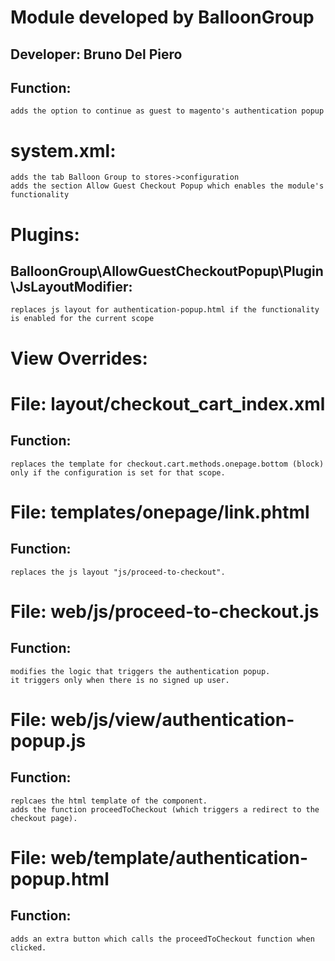 # Module developed by BalloonGroup

## Developer: Bruno Del Piero

## Function:
    adds the option to continue as guest to magento's authentication popup

# system.xml:
    adds the tab Balloon Group to stores->configuration
    adds the section Allow Guest Checkout Popup which enables the module's functionality

# Plugins:
## BalloonGroup\AllowGuestCheckoutPopup\Plugin\JsLayoutModifier:
    replaces js layout for authentication-popup.html if the functionality is enabled for the current scope

# View Overrides:

# File: layout/checkout_cart_index.xml
## Function:
    replaces the template for checkout.cart.methods.onepage.bottom (block) only if the configuration is set for that scope.

# File: templates/onepage/link.phtml
## Function:
    replaces the js layout "js/proceed-to-checkout".

# File: web/js/proceed-to-checkout.js
## Function:
    modifies the logic that triggers the authentication popup.
    it triggers only when there is no signed up user.

# File: web/js/view/authentication-popup.js
## Function:
    replcaes the html template of the component.
    adds the function proceedToCheckout (which triggers a redirect to the checkout page).

# File: web/template/authentication-popup.html 
## Function:
    adds an extra button which calls the proceedToCheckout function when clicked.